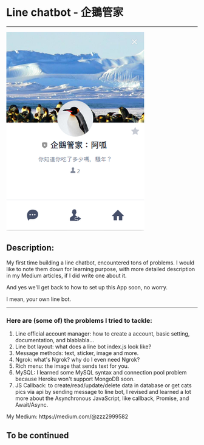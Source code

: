 <h1>Line chatbot - 企鵝管家</h1>
<hr>
<img src='./quota.png'>
<h2>Description:</h2>
<p>My first time building a line chatbot, encountered tons of problems. I would like to note them down for learning purpose, with more detailed description in my Medium articles, if I did write one about it.</p>
<p>And yes we'll get back to how to set up this App soon, no worry.<p>
<p>I mean, your own line bot.</p>
<hr>
<h3>Here are (some of) the problems I tried to tackle:</h3>
<ol>
  <li>Line official account manager: how to create a account, basic setting, documentation, and blablabla...</li>
  <li>Line bot layout: what does a line bot index.js look like?</li>
  <li>Message methods: text, sticker, image and more.</li>
  <li>Ngrok: what's Ngrok? why do I even need Ngrok?</li>
  <li>Rich menu: the image that sends text for you.</li>
  <li>MySQL: I learned some MySQL syntax and connection pool problem because Heroku won't support MongoDB soon.</li>
  <li>JS Callback: to create/read/update/delete data in database or get cats pics via api by sending message to line bot, I revised and learned a lot more about the Asynchronous JavaScript, like callback, Promise, and Await/Async.
  </li>
</ol>

<p>My Medium: https://medium.com/@zzz2999582</p>
<h2>To be continued</h2>